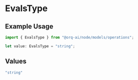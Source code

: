 # EvalsType

## Example Usage

```typescript
import { EvalsType } from "@orq-ai/node/models/operations";

let value: EvalsType = "string";
```

## Values

```typescript
"string"
```